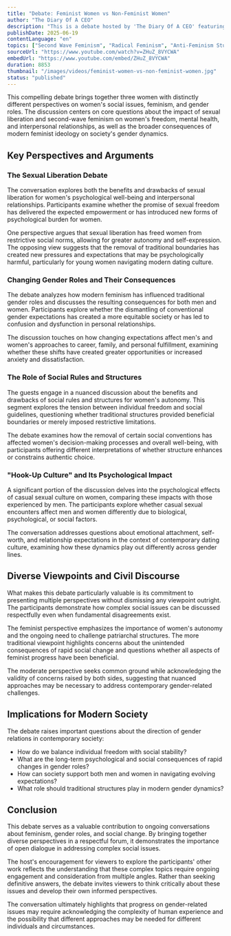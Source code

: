 ```yaml
---
title: "Debate: Feminist Women vs Non-Feminist Women"
author: "The Diary Of A CEO"
description: "This is a debate hosted by 'The Diary Of A CEO' featuring three women representing different perspectives on women's social issues, feminism, sexual liberation, and gender roles. The discussion focuses on the impact of sexual liberation and second-wave feminism on women's freedom, mental health, and interpersonal relationships, as well as the far-reaching consequences of modern feminism on gender roles."
publishDate: 2025-06-19
contentLanguage: "en"
topics: ["Second Wave Feminism", "Radical Feminism", "Anti-Feminism Studies", "Cultural Critique"]
sourceUrl: "https://www.youtube.com/watch?v=ZHuZ_8VYCWA"
embedUrl: "https://www.youtube.com/embed/ZHuZ_8VYCWA"
duration: 8853
thumbnail: "/images/videos/feminist-women-vs-non-feminist-women.jpg"
status: "published"
---
```


This compelling debate brings together three women with distinctly different perspectives on women's social issues, feminism, and gender roles. The discussion centers on core questions about the impact of sexual liberation and second-wave feminism on women's freedom, mental health, and interpersonal relationships, as well as the broader consequences of modern feminist ideology on society's gender dynamics.

## Key Perspectives and Arguments

### The Sexual Liberation Debate
The conversation explores both the benefits and drawbacks of sexual liberation for women's psychological well-being and interpersonal relationships. Participants examine whether the promise of sexual freedom has delivered the expected empowerment or has introduced new forms of psychological burden for women.

One perspective argues that sexual liberation has freed women from restrictive social norms, allowing for greater autonomy and self-expression. The opposing view suggests that the removal of traditional boundaries has created new pressures and expectations that may be psychologically harmful, particularly for young women navigating modern dating culture.

### Changing Gender Roles and Their Consequences
The debate analyzes how modern feminism has influenced traditional gender roles and discusses the resulting consequences for both men and women. Participants explore whether the dismantling of conventional gender expectations has created a more equitable society or has led to confusion and dysfunction in personal relationships.

The discussion touches on how changing expectations affect men's and women's approaches to career, family, and personal fulfillment, examining whether these shifts have created greater opportunities or increased anxiety and dissatisfaction.

### The Role of Social Rules and Structures
The guests engage in a nuanced discussion about the benefits and drawbacks of social rules and structures for women's autonomy. This segment explores the tension between individual freedom and social guidelines, questioning whether traditional structures provided beneficial boundaries or merely imposed restrictive limitations.

The debate examines how the removal of certain social conventions has affected women's decision-making processes and overall well-being, with participants offering different interpretations of whether structure enhances or constrains authentic choice.

### "Hook-Up Culture" and Its Psychological Impact
A significant portion of the discussion delves into the psychological effects of casual sexual culture on women, comparing these impacts with those experienced by men. The participants explore whether casual sexual encounters affect men and women differently due to biological, psychological, or social factors.

The conversation addresses questions about emotional attachment, self-worth, and relationship expectations in the context of contemporary dating culture, examining how these dynamics play out differently across gender lines.

## Diverse Viewpoints and Civil Discourse

What makes this debate particularly valuable is its commitment to presenting multiple perspectives without dismissing any viewpoint outright. The participants demonstrate how complex social issues can be discussed respectfully even when fundamental disagreements exist.

The feminist perspective emphasizes the importance of women's autonomy and the ongoing need to challenge patriarchal structures. The more traditional viewpoint highlights concerns about the unintended consequences of rapid social change and questions whether all aspects of feminist progress have been beneficial.

The moderate perspective seeks common ground while acknowledging the validity of concerns raised by both sides, suggesting that nuanced approaches may be necessary to address contemporary gender-related challenges.

## Implications for Modern Society

The debate raises important questions about the direction of gender relations in contemporary society:

- How do we balance individual freedom with social stability?
- What are the long-term psychological and social consequences of rapid changes in gender roles?
- How can society support both men and women in navigating evolving expectations?
- What role should traditional structures play in modern gender dynamics?

## Conclusion

This debate serves as a valuable contribution to ongoing conversations about feminism, gender roles, and social change. By bringing together diverse perspectives in a respectful forum, it demonstrates the importance of open dialogue in addressing complex social issues.

The host's encouragement for viewers to explore the participants' other work reflects the understanding that these complex topics require ongoing engagement and consideration from multiple angles. Rather than seeking definitive answers, the debate invites viewers to think critically about these issues and develop their own informed perspectives.

The conversation ultimately highlights that progress on gender-related issues may require acknowledging the complexity of human experience and the possibility that different approaches may be needed for different individuals and circumstances.